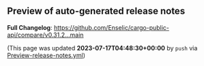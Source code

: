 ## Preview of auto-generated release notes
<!-- Release notes generated using configuration in .github/release.yml at main -->



**Full Changelog**: https://github.com/Enselic/cargo-public-api/compare/v0.31.2...main


(This page was updated **2023-07-17T04:48:30+00:00** by `push` via [Preview-release-notes.yml](https://github.com/Enselic/cargo-public-api/actions/runs/5571878340))
